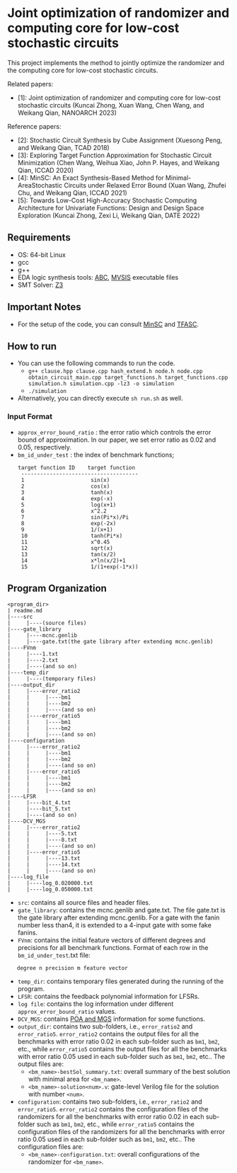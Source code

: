 # Joint optimization of randomizer and computing core for low-cost stochastic circuits

This project implements the method to jointly optimize the randomizer and the computing core for low-cost stochastic circuits.

Related papers:
- [1]: Joint optimization of randomizer and computing core for low-cost stochastic circuits (Kuncai Zhong, Xuan Wang, Chen Wang, and Weikang Qian, NANOARCH 2023)

Reference papers:
- [2]: Stochastic Circuit Synthesis by Cube Assignment (Xuesong Peng, and Weikang Qian, TCAD 2018)
- [3]: Exploring Target Function Approximation for Stochastic Circuit Minimization (Chen Wang, Weihua Xiao, John P. Hayes, and Weikang Qian, ICCAD 2020)
- [4]: MinSC: An Exact Synthesis-Based Method for Minimal-AreaStochastic Circuits under Relaxed Error Bound (Xuan Wang, Zhufei Chu, and Weikang Qian, ICCAD 2021)
- [5]: Towards Low-Cost High-Accuracy Stochastic Computing Architecture for Univariate Functions: Design and Design Space Exploration (Kuncai Zhong, Zexi Li, Weikang Qian, DATE 2022)

## Requirements

- OS: 64-bit Linux
- gcc
- g++
- EDA logic synthesis tools: [ABC](http://people.eecs.berkeley.edu/~alanmi/abc/), [MVSIS](https://github.com/sterin/mvsis) executable files
- SMT Solver: [Z3](https://github.com/Z3Prover/z3)

## Important Notes

- For the setup of the code, you can consult [MinSC](https://github.com/SJTU-ECTL/MinSC) and [TFASC](https://github.com/SJTU-ECTL/TFASC/tree/master/TFASC%20main%20program).

## How to run

- You can use the following commands to run the code.
  - `g++ clause.hpp clause.cpp hash_extend.h node.h node.cpp obtain_circuit_main.cpp target_functions.h target_functions.cpp simulation.h simulation.cpp -lz3 -o simulation`
  - `./simulation`
- Alternatively, you can directly execute  `sh run.sh` as well.
 

### Input Format
- `approx_error_bound_ratio` : the error ratio which controls the error bound of approximation. In our paper, we set error ratio as 0.02 and 0.05, respectively.
- `bm_id_under_test` : the index of benchmark functions;
   ```
   target function ID    target function
    -------------------------------------
    1                     sin(x)
    2                     cos(x)
    3                     tanh(x)
    4                     exp(-x)
    5                     log(x+1)
    6                     x^2.2
    7                     sin(Pi*x)/Pi
    8                     exp(-2x)
    9                     1/(x+1)
    10                    tanh(Pi*x)
    11                    x^0.45
    12                    sqrt(x)
    13                    tan(x/2)
    14                    x*ln(x/2)+1
    15                    1/(1+exp(-1*x))
   ```
   
## Program Organization

```
<program_dir>
| readme.md
|----src
|     |----(source files)
|----gate_library
|     |----mcnc.genlib
|     |----gate.txt(the gate library after extending mcnc.genlib)
|----FVnm
|     |----1.txt
|     |----2.txt
|     |----(and so on)
|----temp_dir
|     |----(temporary files)
|----output_dir
|     |----error_ratio2
|     |     |----bm1
|     |     |----bm2
|     |     |----(and so on)
|     |----error_ratio5
|     |     |----bm1
|     |     |----bm2
|     |     |----(and so on)
|----configuration
|     |----error_ratio2
|     |     |----bm1
|     |     |----bm2
|     |     |----(and so on)
|     |----error_ratio5
|     |     |----bm1
|     |     |----bm2
|     |     |----(and so on)
|----LFSR
|     |----bit_4.txt
|     |----bit_5.txt
|     |----(and so on)
|----DCV_MGS
|     |----error_ratio2
|     |     |----5.txt
|     |     |----8.txt
|     |     |----(and so on)
|     |----error_ratio5
|     |     |----13.txt
|     |     |----14.txt
|     |     |----(and so on)
|----log_file
|     |----log_0.020000.txt
|     |----log_0.050000.txt
```

- `src`: contains all source files and header files.
- `gate_library`: contains the mcnc.genlib and gate.txt. The file gate.txt is the gate library after extending mcnc.genlib. For a gate with the fanin number less than4, it is extended to a 4-input gate with some fake fanins.
- `FVnm`: contains the initial feature vectors of different degrees and precisions for all benchmark functions.
   Format of each row in the `bm_id_under_test`.txt file:
```
   degree n precision m feature vector
```
- `temp_dir`: contains temporary files generated during the running of the program.
- `LFSR`: contains the feedback polynomial information for LFSRs.
- `log file`: contains the log information under different `approx_error_bound_ratio` values.
- `DCV_MGS`: contains [POA and MGS](https://github.com/SJTU-ECTL/MinSC/tree/master/MinSC_main_program) information for some functions.
- `output_dir`: contains two sub-folders, i.e., `error_ratio2` and `error_ratio5`. `error_ratio2` contains the output files for all the benchmarks with error ratio 0.02 in each sub-folder such as `bm1`, `bm2`, etc., while `error_ratio5` contains the output files for all the benchmarks with error ratio 0.05 used in each sub-folder such as `bm1`, `bm2`, etc..
  The output files are:
  - `<bm_name>-bestSol_summary.txt`: overall summary of the best solution with minimal area for `<bm_name>`.
  - `<bm_name>-solution<num>.v`: gate-level Verilog file for the solution with number `<num>`.
- `configuration`: contains two sub-folders, i.e., `error_ratio2` and `error_ratio5`. `error_ratio2` contains the configuration files of the randomizers for all the benchmarks with error ratio 0.02 in each sub-folder such as `bm1`, `bm2`, etc., while `error_ratio5` contains the configuration files of the randomizers for all the benchmarks with error ratio 0.05 used in each sub-folder such as `bm1`, `bm2`, etc..
  The configuration files are:
  - `<bm_name>-configuration.txt`: overall configurations of the randomizer for `<bm_name>`.
